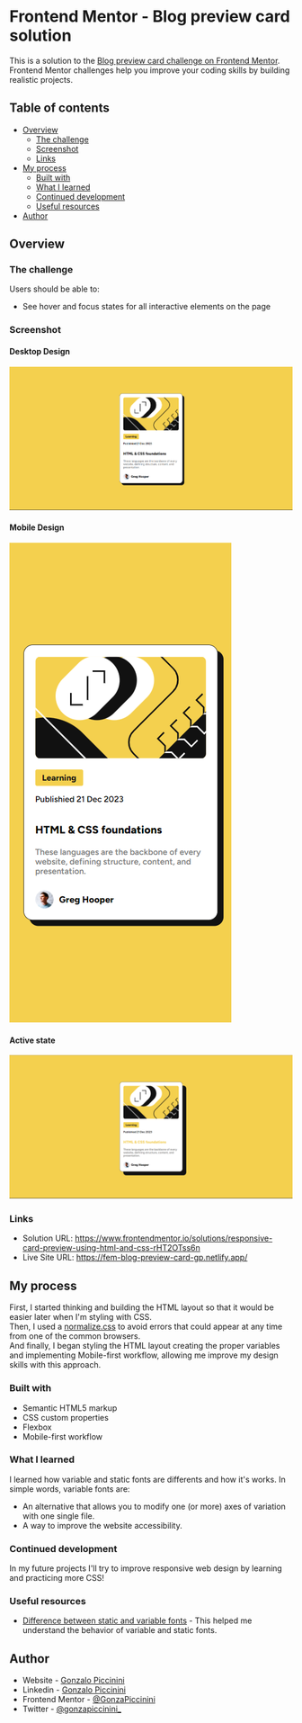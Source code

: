 # Frontend Mentor - Blog preview card solution

This is a solution to the [Blog preview card challenge on Frontend Mentor](https://www.frontendmentor.io/challenges/blog-preview-card-ckPaj01IcS). Frontend Mentor challenges help you improve your coding skills by building realistic projects. 

## Table of contents

- [Overview](#overview)
  - [The challenge](#the-challenge)
  - [Screenshot](#screenshot)
  - [Links](#links)
- [My process](#my-process)
  - [Built with](#built-with)
  - [What I learned](#what-i-learned)
  - [Continued development](#continued-development)
  - [Useful resources](#useful-resources)
- [Author](#author)

## Overview

### The challenge

Users should be able to:

- See hover and focus states for all interactive elements on the page

### Screenshot

#### Desktop Design
![](./screenshots/desktop-design.png)

#### Mobile Design
![](./screenshots/mobile-design.png)

#### Active state
![](./screenshots/active-state.png)

### Links

- Solution URL: https://www.frontendmentor.io/solutions/responsive-card-preview-using-html-and-css-rHT2OTss6n
- Live Site URL: https://fem-blog-preview-card-gp.netlify.app/

## My process

First, I started thinking and building the HTML layout so that it would be easier later when I'm styling with CSS.<br>
Then, I used a [normalize.css](/normalize.css) to avoid errors that could appear at any time from one of the common browsers.<br>
And finally, I began styling the HTML layout creating the proper variables and implementing Mobile-first workflow, allowing me improve my design skills with this approach.

### Built with

- Semantic HTML5 markup
- CSS custom properties
- Flexbox
- Mobile-first workflow

### What I learned

I learned how variable and static fonts are differents and how it's works. In simple words, variable fonts are:
- An alternative that allows you to modify one (or more) axes of variation with one single file.
- A way to improve the website accessibility.

### Continued development

In my future projects I'll try to improve responsive web design by learning and practicing more CSS!

### Useful resources

- [Difference between static and variable fonts](https://www.browserstack.com/guide/variable-fonts-vs-static-fonts#:~:text=Static%20Fonts%20do%20not%20support,Fonts%20offer%20multiple%20typographic%20variations.) - This helped me understand the behavior of variable and static fonts.

## Author

- Website - [Gonzalo Piccinini](https://gonzalopiccinini.vercel.app)
- Linkedin - [Gonzalo Piccinini](https://www.linkedin.com/in/gonzalo-piccinini-9a7378227/)
- Frontend Mentor - [@GonzaPiccinini](https://www.frontendmentor.io/profile/GonzaPiccinini)
- Twitter - [@gonzapiccinini_](https://www.twitter.com/gonzapiccinini_)
